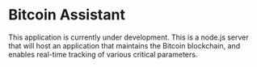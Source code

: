 # Bitcoin Assistant
 This application is currently under development.
 This is a node.js server that will host an application that maintains the Bitcoin blockchain, and enables real-time tracking of various critical parameters.
